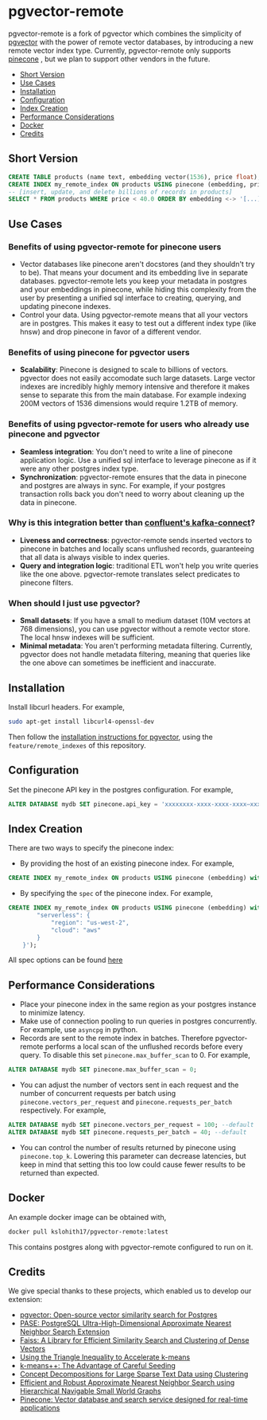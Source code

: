 # pgvector-remote

pgvector-remote is a fork of pgvector which combines the simplicity of [pgvector](https://github.com/pgvector/pgvector)
with the power of remote vector databases, by introducing a new remote vector index type. Currently, pgvector-remote only supports [pinecone]("https://www.pinecone.io/")
, but we plan to support other vendors in the future.
- [Short Version](#short-version)
- [Use Cases](#use-cases)
- [Installation](#installation)
- [Configuration](#configuration)
- [Index Creation](#index-creation)
- [Performance Considerations](#performance-considerations)
- [Docker](#docker)
- [Credits](#credits)

## Short Version

```sql
CREATE TABLE products (name text, embedding vector(1536), price float);
CREATE INDEX my_remote_index ON products USING pinecone (embedding, price) with (host = 'my-pinecone-index.pinecone.io');
-- [insert, update, and delete billions of records in products]
SELECT * FROM products WHERE price < 40.0 ORDER BY embedding <-> '[...]' LIMIT 10; -- pinecone performs this query, including the price predicate

```

## Use Cases
### Benefits of using pgvector-remote for pinecone users

- Vector databases like pinecone aren't docstores (and they shouldn't try to be). That means your document and its embedding live in separate databases. pgvector-remote lets you keep your metadata in postgres and your embeddings in pinecone, while hiding this complexity from the user by presenting a unified sql interface to creating, querying, and updating pinecone indexes.
- Control your data. Using pgvector-remote means that all your vectors are in postgres. This makes it easy to test out a different index type (like hnsw) and drop pinecone in favor of a different vendor.

### Benefits of using pinecone for pgvector users
- **Scalability**: Pinecone is designed to scale to billions of vectors. pgvector does not easily accomodate such large datasets. Large vector indexes are incredibly highly memory intensive and therefore it makes sense to separate this from the main database. For example indexing 200M vectors of 1536 dimensions would require 1.2TB of memory.

### Benefits of using pgvector-remote for users who already use pinecone and pgvector
- **Seamless integration**: You don't need to write a line of pinecone application logic. Use a unified sql interface to leverage pinecone as if it were any other postgres index type.
- **Synchronization**: pgvector-remote ensures that the data in pinecone and postgres are always in sync. For example, if your postgres transaction rolls back you don't need to worry about cleaning up the data in pinecone.

### Why is this integration better than [confluent's kafka-connect](https://www.pinecone.io/confluent-integration/)?
- **Liveness and correctness**: pgvector-remote sends inserted vectors to pinecone in batches and locally scans unflushed records, guaranteeing that all data is always visible to index queries.
- **Query and integration logic**: traditional ETL won't help you write queries like the one above. pgvector-remote translates select predicates to pinecone filters.

### When should I just use pgvector?
- **Small datasets**: If you have a small to medium dataset (10M vectors at 768 dimensions), you can use pgvector without a remote vector store. The local hnsw indexes will be sufficient.
- **Minimal metadata**: You aren't performing metadata filtering. Currently, pgvector does not handle metadata filtering, meaning that queries like the one above can sometimes be inefficient and inaccurate.

## Installation

Install libcurl headers. For example,
```sh
sudo apt-get install libcurl4-openssl-dev
```

Then follow the [installation instructions for pgvector](https://github.com/pgvector/pgvector?tab=readme-ov-file#installation-notes---linux-and-mac), using the `feature/remote_indexes` of this repository.

## Configuration

Set the pinecone API key in the postgres configuration. For example,
```sql
ALTER DATABASE mydb SET pinecone.api_key = 'xxxxxxxx-xxxx-xxxx-xxxx–xxxxxxxxxxxx';
```

## Index Creation

There are two ways to specify the pinecone index:
- By providing the host of an existing pinecone index. For example,
```sql
CREATE INDEX my_remote_index ON products USING pinecone (embedding) with (host = 'example-23kshha.svc.us-east-1-aws.pinecone.io');
```
- By specifying the `spec` of the pinecone index. For example,
```sql
CREATE INDEX my_remote_index ON products USING pinecone (embedding) with (spec = '"spec": {
        "serverless": {
            "region": "us-west-2",
            "cloud": "aws"
        }
    }');
```
All spec options can be found [here](https://docs.pinecone.io/reference/api/control-plane/create_index)

## Performance Considerations

- Place your pinecone index in the same region as your postgres instance to minimize latency.
- Make use of connection pooling to run queries in postgres concurrently. For example, use `asyncpg` in python.
- Records are sent to the remote index in batches. Therefore pgvector-remote performs a local scan of the unflushed records before every query. To disable this set `pinecone.max_buffer_scan` to 0. For example,
```sql
ALTER DATABASE mydb SET pinecone.max_buffer_scan = 0;
```
- You can adjust the number of vectors sent in each request and the number of concurrent requests per batch using `pinecone.vectors_per_request` and `pinecone.requests_per_batch` respectively. For example,
```sql
ALTER DATABASE mydb SET pinecone.vectors_per_request = 100; --default
ALTER DATABASE mydb SET pinecone.requests_per_batch = 40; --default
```
- You can control the number of results returned by pinecone using `pinecone.top_k`. Lowering this parameter can decrease latencies, but keep in mind that setting this too low could cause fewer results to be returned than expected.

## Docker

An example docker image can be obtained with,

```sh
docker pull kslohith17/pgvector-remote:latest
```

This contains postgres along with pgvector-remote configured to run on it.

## Credits

We give special thanks to these projects, which enabled us to develop our extension:

- [pgvector: Open-source vector similarity search for Postgres](https://github.com/pgvector/pgvector)
- [PASE: PostgreSQL Ultra-High-Dimensional Approximate Nearest Neighbor Search Extension](https://dl.acm.org/doi/pdf/10.1145/3318464.3386131)
- [Faiss: A Library for Efficient Similarity Search and Clustering of Dense Vectors](https://github.com/facebookresearch/faiss)
- [Using the Triangle Inequality to Accelerate k-means](https://cdn.aaai.org/ICML/2003/ICML03-022.pdf)
- [k-means++: The Advantage of Careful Seeding](https://theory.stanford.edu/~sergei/papers/kMeansPP-soda.pdf)
- [Concept Decompositions for Large Sparse Text Data using Clustering](https://www.cs.utexas.edu/users/inderjit/public_papers/concept_mlj.pdf)
- [Efficient and Robust Approximate Nearest Neighbor Search using Hierarchical Navigable Small World Graphs](https://arxiv.org/ftp/arxiv/papers/1603/1603.09320.pdf)
- [Pinecone: Vector database and search service designed for real-time applications](https://docs.pinecone.io/introduction)
